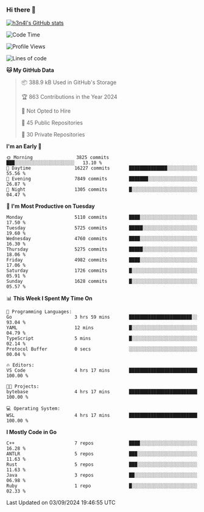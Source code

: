 ### Hi there 👋

[![h3n4l's GitHub stats](https://github-readme-stats.vercel.app/api?username=h3n4l&count_private=true&show_icons=true&theme=radical)](https://github.com/h3n4l/github-readme-stats)

<!--START_SECTION:waka-->
![Code Time](http://img.shields.io/badge/Code%20Time-1%2C915%20hrs%2052%20mins-blue)

![Profile Views](http://img.shields.io/badge/Profile%20Views-6-blue)

![Lines of code](https://img.shields.io/badge/From%20Hello%20World%20I%27ve%20Written-11.3%20million%20lines%20of%20code-blue)

**🐱 My GitHub Data** 

> 📦 388.9 kB Used in GitHub's Storage 
 > 
> 🏆 863 Contributions in the Year 2024
 > 
> 🚫 Not Opted to Hire
 > 
> 📜 45 Public Repositories 
 > 
> 🔑 30 Private Repositories 
 > 
**I'm an Early 🐤** 

```text
🌞 Morning                3825 commits        ███░░░░░░░░░░░░░░░░░░░░░░   13.10 % 
🌆 Daytime                16227 commits       ██████████████░░░░░░░░░░░   55.56 % 
🌃 Evening                7849 commits        ███████░░░░░░░░░░░░░░░░░░   26.87 % 
🌙 Night                  1305 commits        █░░░░░░░░░░░░░░░░░░░░░░░░   04.47 % 
```
📅 **I'm Most Productive on Tuesday** 

```text
Monday                   5110 commits        ████░░░░░░░░░░░░░░░░░░░░░   17.50 % 
Tuesday                  5725 commits        █████░░░░░░░░░░░░░░░░░░░░   19.60 % 
Wednesday                4760 commits        ████░░░░░░░░░░░░░░░░░░░░░   16.30 % 
Thursday                 5275 commits        █████░░░░░░░░░░░░░░░░░░░░   18.06 % 
Friday                   4982 commits        ████░░░░░░░░░░░░░░░░░░░░░   17.06 % 
Saturday                 1726 commits        █░░░░░░░░░░░░░░░░░░░░░░░░   05.91 % 
Sunday                   1628 commits        █░░░░░░░░░░░░░░░░░░░░░░░░   05.57 % 
```


📊 **This Week I Spent My Time On** 

```text
💬 Programming Languages: 
Go                       3 hrs 59 mins       ███████████████████████░░   93.04 % 
YAML                     12 mins             █░░░░░░░░░░░░░░░░░░░░░░░░   04.79 % 
TypeScript               5 mins              █░░░░░░░░░░░░░░░░░░░░░░░░   02.14 % 
Protocol Buffer          0 secs              ░░░░░░░░░░░░░░░░░░░░░░░░░   00.04 % 

🔥 Editors: 
VS Code                  4 hrs 17 mins       █████████████████████████   100.00 % 

🐱‍💻 Projects: 
bytebase                 4 hrs 17 mins       █████████████████████████   100.00 % 

💻 Operating System: 
WSL                      4 hrs 17 mins       █████████████████████████   100.00 % 
```

**I Mostly Code in Go** 

```text
C++                      7 repos             ████░░░░░░░░░░░░░░░░░░░░░   16.28 % 
ANTLR                    5 repos             ███░░░░░░░░░░░░░░░░░░░░░░   11.63 % 
Rust                     5 repos             ███░░░░░░░░░░░░░░░░░░░░░░   11.63 % 
Java                     3 repos             ██░░░░░░░░░░░░░░░░░░░░░░░   06.98 % 
Ruby                     1 repo              █░░░░░░░░░░░░░░░░░░░░░░░░   02.33 % 
```




 Last Updated on 03/09/2024 19:46:55 UTC
<!--END_SECTION:waka-->

